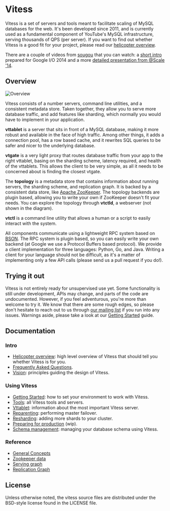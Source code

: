 # Vitess

Vitess is a set of servers and tools meant to facilitate scaling of MySQL
databases for the web. It's been developed since 2011, and is currently used as
a fundamental component of YouTube's MySQL infrastructure, serving thousands of
QPS (per server). If you want to find out whether Vitess is a good fit for your
project, please read our [helicopter
overview](https://github.com/youtube/vitess/blob/master/doc/HelicopterOverview.markdown).

There are a couple of videos from [sougou](https://github.com/sougou) that you can watch:
a [short intro](http://youtu.be/midJ6b1LkA) prepared for Google I/O 2014
and a more [detailed presentation from @Scale '14](http://youtu.be/5yDO-tmIoXY).

## Overview

![Overview](https://raw.githubusercontent.com/youtube/vitess/master/doc/VitessOverview.png)

Vitess consists of a number servers, command line utilities, and a consistent
metadata store. Taken together, they allow you to serve more database traffic,
and add features like sharding, which normally you would have to implement in your
application.

**vttablet** is a server that sits in front of a MySQL database, making it more
robust and available in the face of high traffic. Among other things, it adds a
connection pool, has a row based cache, and it rewrites SQL queries to be safer
and nicer to the underlying database.

**vtgate** is a very light proxy that routes database traffic from your app to the
right vttablet, basing on the sharding scheme, latency required, and health of
the vttablets. This allows the client to be very simple, as all it needs to be
concerned about is finding the closest vtgate.

The **topology** is a metadata store that contains information about running
servers, the sharding scheme, and replication graph. It is backed by a
consistent data store, like [Apache ZooKeeper](http://zookeeper.apache.org/).
The topology backends are plugin based, allowing you to write your own if
ZooKeeper doesn't fit your needs. You can explore the topology through
**vtctld**, a webserver (not shown in the diagram).

**vtctl** is a command line utility that allows a human or a script to easily
interact with the system.

All components communicate using a lightweight RPC system based on
[BSON](http://bsonspec.org/). The RPC system is plugin based, so you can easily
write your own backend (at Google we use a Protocol Buffers based protocol). We
provide a client implementation for three languages: Python, Go, and Java.
Writing a client for your language should not be difficult, as it's a matter of
implementing only a few API calls (please send us a pull request if you do!).

## Trying it out

Vitess is not entirely ready for unsupervised use yet. Some functionality is
still under development, APIs may change, and parts of the code are
undocumented. However, if you feel adventurous, you're more than welcome to try
it. We know that there are some rough edges, so please don't hesitate to reach out
to us through [our mailing list](https://groups.google.com/forum/#!forum/vitess)
if you run into any issues. Warnings aside, please take a look at our [Getting
Started](https://github.com/youtube/vitess/blob/master/doc/GettingStarted.markdown)
guide.

## Documentation

### Intro
 * [Helicopter overview](https://github.com/youtube/vitess/blob/master/doc/HelicopterOverview.markdown):
     high level overview of Vitess that should tell you whether Vitess is for you.
 * [Frequently Asked Questions](https://github.com/youtube/vitess/blob/master/doc/FAQ.markdown).
 * [Vision](https://github.com/youtube/vitess/blob/master/doc/Vision.markdown):
     principles guiding the design of Vitess.

### Using Vitess

 * [Getting Started](https://github.com/youtube/vitess/blob/master/doc/GettingStarted.markdown):
     how to set your environment to work with Vitess.
 * [Tools](https://github.com/youtube/vitess/blob/master/doc/Tools.markdown):
     all Vitess tools and servers.
 * [Vttablet](https://github.com/youtube/vitess/blob/master/doc/Vttablet.markdown):
     information about the most important Vitess server.
 * [Reparenting](https://github.com/youtube/vitess/blob/master/doc/Reparenting.markdown):
     performing master failover.
 * [Resharding](https://github.com/youtube/vitess/blob/master/doc/Resharding.markdown):
     adding more shards to your cluster.
 * [Preparing for production](https://github.com/youtube/vitess/blob/master/doc/Production.markdown) (wip).
 * [Schema management](https://github.com/youtube/vitess/blob/master/doc/SchemaManagement.markdown):
     managing your database schema using Vitess.

### Reference

 * [General Concepts](https://github.com/youtube/vitess/blob/master/doc/Concepts.markdown)
 * [Zookeeper data](https://github.com/youtube/vitess/blob/master/doc/ZookeeperData.markdown)
 * [Serving graph](https://github.com/youtube/vitess/blob/master/doc/ServingGraph.markdown)
 * [Replication Graph](https://github.com/youtube/vitess/blob/master/doc/ReplicationGraph.markdown)

## License

Unless otherwise noted, the vitess source files are distributed
under the BSD-style license found in the LICENSE file.
